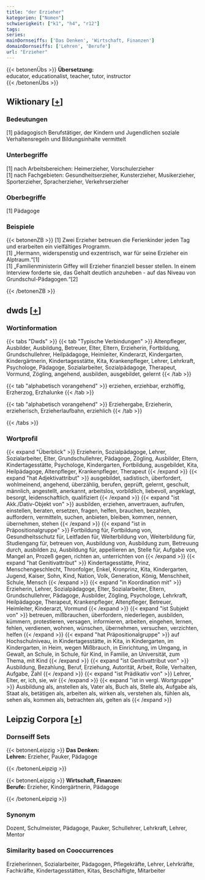 ```yaml
---
title: "der Erzieher"
kategorien: ["Nomen"]
schwierigkeit: ["k1", "h4", "r12"]
tags:
series:
mainDornseiffs: ['Das Denken', 'Wirtschaft, Finanzen']
domainDornseiffs: ['Lehren', 'Berufe']
url: "Erzieher"
---
```


{{< betonenÜbs >}}
**Übersetzung:**  
educator, educationalist, teacher, tutor, instructor  
{{< /betonenÜbs >}}

## Wiktionary [[+](https://de.wiktionary.org/wiki/Erzieher)]

### Bedeutungen
[1] pädagogisch Berufstätiger, der Kindern und Jugendlichen soziale Verhaltensregeln und Bildungsinhalte vermittelt  

### Unterbegriffe
[1] nach Arbeitsbereichen: Heimerzieher, Vorschulerzieher  
[1] nach Fachgebieten: Gesundheitserzieher, Kunsterzieher, Musikerzieher, Sporterzieher, Spracherzieher, Verkehrserzieher  

### Oberbegriffe
[1] Pädagoge  

### Beispiele
{{< betonenZB >}}
[1] Zwei Erzieher betreuen die Ferienkinder jeden Tag und erarbeiten ein vielfältiges Programm.  
[1] „Hermann, widerspenstig und exzentrisch, war für seine Erzieher ein Alptraum.“[1]  
[1] „Familienministerin Giffey will Erzieher finanziell besser stellen. In einem Interview forderte sie, das Gehalt deutlich anzuheben - auf das Niveau von Grundschul-Pädagogen.“[2]  

{{< /betonenZB >}}


## dwds [[+](https://www.dwds.de/wb/Erzieher)]

### Wortinformation
{{< tabs "Dwds" >}}
{{< tab "Typische Verbindungen" >}}
Altenpfleger, Ausbilder, Ausbildung, Betreuer, Elter, Eltern, Erzieherin, Fortbildung, Grundschullehrer, Heilpädagoge, Heimleiter, Kinderarzt, Kindergarten, Kindergärtnerin, Kindertagesstätte, Kita, Krankenpfleger, Lehrer, Lehrkraft, Psychologe, Pädagoge, Sozialarbeiter, Sozialpädagoge, Therapeut, Vormund, Zögling, angehend, ausbilden, ausgebildet, gelernt
{{< /tab >}}

{{< tab "alphabetisch vorangehend" >}}
erziehen, erziehbar, erzhöffig, Erzherzog, Erzhalunke
{{< /tab >}}

{{< tab "alphabetisch vorangehend" >}}
Erziehergabe, Erzieherin, erzieherisch, Erzieherlaufbahn, erziehlich
{{< /tab >}}

{{< /tabs >}}

### Wortprofil
{{< expand "Überblick" >}} Erzieherin, Sozialpädagoge, Lehrer, Sozialarbeiter, Elter, Grundschullehrer, Pädagoge, Zögling, Ausbilder, Eltern, Kindertagesstätte, Psychologe, Kindergarten, Fortbildung, ausgebildet, Kita, Heilpädagoge, Altenpfleger, Krankenpfleger, Therapeut {{< /expand >}}
{{< expand "hat Adjektivattribut" >}} ausgebildet, sadistisch, überfordert, wohlmeinend, angehend, überzählig, berufen, geprüft, gelernt, geschult, männlich, angestellt, anerkannt, arbeitslos, vorbildlich, liebevoll, angeklagt, besorgt, leidenschaftlich, qualifiziert {{< /expand >}}
{{< expand "ist Akk./Dativ-Objekt von" >}} ausbilden, erziehen, anvertrauen, aufrufen, einstellen, beraten, ersetzen, fragen, helfen, brauchen, bezahlen, auffordern, vermitteln, suchen, anbieten, bleiben, kommen, nennen, übernehmen, stehen {{< /expand >}}
{{< expand "ist in Präpositionalgruppe" >}} Fortbildung für, Fortbildung von, Gesundheitsschutz für, Leitfaden für, Weiterbildung von, Weiterbildung für, Studiengang für, betreuen von, Ausbildung von, Ausbildung zum, Betreuung durch, ausbilden zu, Ausbildung für, appellieren an, Stelle für, Aufgabe von, Mangel an, Prozeß gegen, richten an, unterrichten von {{< /expand >}}
{{< expand "hat Genitivattribut" >}} Kindertagesstätte, Prinz, Menschengeschlecht, Thronfolger, Enkel, Kronprinz, Kita, Kindergarten, Jugend, Kaiser, Sohn, Kind, Nation, Volk, Generation, König, Menschheit, Schule, Mensch {{< /expand >}}
{{< expand "in Koordination mit" >}} Erzieherin, Lehrer, Sozialpädagoge, Elter, Sozialarbeiter, Eltern, Grundschullehrer, Pädagoge, Ausbilder, Zögling, Psychologe, Lehrkraft, Heilpädagoge, Therapeut, Krankenpfleger, Altenpfleger, Betreuer, Heimleiter, Kinderarzt, Vormund {{< /expand >}}
{{< expand "ist Subjekt von" >}} betreuen, mißbrauchen, überfordern, niederlegen, ausbilden, kümmern, protestieren, versagen, informieren, arbeiten, eingehen, lernen, fehlen, verdienen, wohnen, wünschen, übernehmen, versuchen, verzichten, helfen {{< /expand >}}
{{< expand "hat Präpositionalgruppe" >}} auf Hochschulniveau, in Kindertagesstätte, in Kita, in Kindergarten, im Kindergarten, in Heim, wegen Mißbrauch, in Einrichtung, im Umgang, in Gewalt, an Schule, in Schule, für Kind, in Familie, an Universität, zum Thema, mit Kind {{< /expand >}}
{{< expand "ist Genitivattribut von" >}} Ausbildung, Bezahlung, Beruf, Erziehung, Autorität, Arbeit, Rolle, Verhalten, Aufgabe, Zahl {{< /expand >}}
{{< expand "ist Prädikativ von" >}} Lehrer, Elter, er, ich, sie, wir {{< /expand >}}
{{< expand "ist in vergl. Wortgruppe" >}} Ausbildung als, anstellen als, Vater als, Buch als, Stelle als, Aufgabe als, Staat als, betätigen als, arbeiten als, wirken als, verstehen als, fühlen als, sehen als, kommen als, betrachten als, gelten als {{< /expand >}}

## Leipzig Corpora [[+](https://corpora.uni-leipzig.de/en/res?word=Erzieher&corpusId=deu_newscrawl-public_2018)]

### Dornseiff Sets
{{< betonenLeipzig >}}
**Das Denken:**  
**Lehren:** Erzieher, Pauker, Pädagoge  

{{< /betonenLeipzig >}}


{{< betonenLeipzig >}}
**Wirtschaft, Finanzen:**  
**Berufe:** Erzieher, Kindergärtnerin, Pädagoge  

{{< /betonenLeipzig >}}

### Synonym
Dozent, Schulmeister, Pädagoge, Pauker, Schullehrer, Lehrkraft, Lehrer, Mentor


### Similarity based on Cooccurrences
Erzieherinnen, Sozialarbeiter, Pädagogen, Pflegekräfte, Lehrer, Lehrkräfte, Fachkräfte, Kindertagesstätten, Kitas, Beschäftigte, Mitarbeiter

